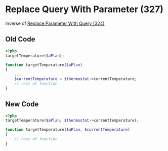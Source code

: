 # Replace Query With Parameter (327)

Inverse of [Replace Parameter With Query (324)](324%20-%20Replace%20Parameter%20with%20Query.md)

## Old Code

```php
<?php
targetTemperature($aPlan);

function targetTemperature($aPlan)
{
    ...
    $currentTemperature = $thermostat->currentTemperature;
    // rest of function
}
```

## New Code

```php
<?php
targetTemperature($aPlan, $thermostat->currentTemperature);

function targetTemperature($aPlan, $currentTemperature)
{
    // rest of function
}
```